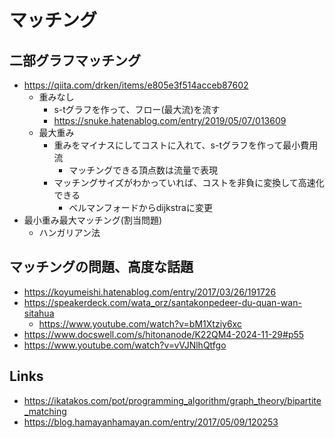 # マッチング

## 二部グラフマッチング

- https://qiita.com/drken/items/e805e3f514acceb87602
  - 重みなし
    - s-tグラフを作って、フロー(最大流)を流す
    - https://snuke.hatenablog.com/entry/2019/05/07/013609
  - 最大重み
    - 重みをマイナスにしてコストに入れて、s-tグラフを作って最小費用流
      - マッチングできる頂点数は流量で表現
    - マッチングサイズがわかっていれば、コストを非負に変換して高速化できる
      - ベルマンフォードからdijkstraに変更
- 最小重み最大マッチング(割当問題)
  - ハンガリアン法

## マッチングの問題、高度な話題

- https://koyumeishi.hatenablog.com/entry/2017/03/26/191726
- https://speakerdeck.com/wata_orz/santakonpedeer-du-quan-wan-sitahua
  - https://www.youtube.com/watch?v=bM1Xtziy6xc
- https://www.docswell.com/s/hitonanode/K22QM4-2024-11-29#p55
- https://www.youtube.com/watch?v=vVJNlhQtfgo

## Links

- https://ikatakos.com/pot/programming_algorithm/graph_theory/bipartite_matching
- https://blog.hamayanhamayan.com/entry/2017/05/09/120253

